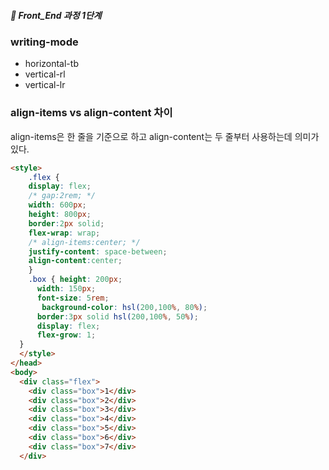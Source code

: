 ##### 🍑  Front_End 과정 1단계 




###  writing-mode 
- horizontal-tb
- vertical-rl
- vertical-lr

### align-items vs align-content 차이   
align-items은 한 줄을 기준으로 하고
align-content는 두 줄부터 사용하는데 의미가 있다.  
```html
<style>
    .flex { 
    display: flex; 
    /* gap:2rem; */
    width: 600px;
    height: 800px;
    border:2px solid;
    flex-wrap: wrap;
    /* align-items:center; */
    justify-content: space-between;
    align-content:center;
    }
    .box { height: 200px; 
      width: 150px;
      font-size: 5rem;
       background-color: hsl(200,100%, 80%);
      border:3px solid hsl(200,100%, 50%);
      display: flex;
      flex-grow: 1;
  }
  </style>
</head>
<body>
  <div class="flex">
    <div class="box">1</div>
    <div class="box">2</div>
    <div class="box">3</div>
    <div class="box">4</div>
    <div class="box">5</div>
    <div class="box">6</div>
    <div class="box">7</div>
  </div>

```





